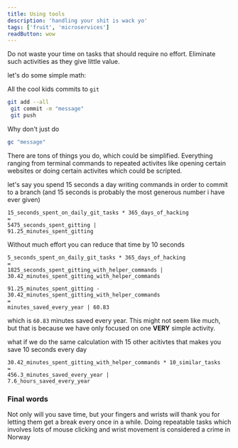 ```yaml
---
title: Using tools
description: 'handling your shit is wack yo'
tags: ['fruit', 'microservices']
readButton: wow
---
```


Do not waste your time on tasks that should require no effort. Eliminate such activities as they give little value.

<content-space-bottom></content-space-bottom>

let's do some simple math:

All the cool kids commits to `git`

```bash
git add --all
 git commit -m "message"
 git push
```

Why don't just do
```bash
gc "message"
```

There are tons of things you do, which could be simplified. Everything ranging from terminal commands to repeated activites like opening certain websites or doing certain activites which could be scripted.

let's say you spend 15 seconds a day writing commands in order to commit to a branch (and 15 seconds is probably the most generous number i have ever given)


```
15_seconds_spent_on_daily_git_tasks * 365_days_of_hacking
=
5475_seconds_spent_gitting |
91.25_minutes_spent_gitting
```

Without much effort you can reduce that time by 10 seconds

<space-bottom></space-bottom>

```
5_seconds_spent_on_daily_git_tasks * 365_days_of_hacking
=
1825_seconds_spent_gitting_with_helper_commands |
30.42_minutes_spent_gitting_with_helper_commands
```

```
91.25_minutes_spent_gitting - 30.42_minutes_spent_gitting_with_helper_commands
=
minutes_saved_every_year | 60.83
```

which is `60.83` minutes saved every year. This might not seem like much, but that is because we have only focused on one **VERY** simple activity.

what if we do the same calculation with 15 other acitivtes that makes you save 10 seconds every day

```
30.42_minutes_spent_gitting_with_helper_commands * 10_similar_tasks
=
456.3_minutes_saved_every_year |
7.6_hours_saved_every_year
```
### Final words
Not only will you save time, but your fingers and wrists will thank you for letting them get a break every once in a while.
Doing repeatable tasks which involves lots of mouse clicking and wrist movement is considered a crime in Norway 